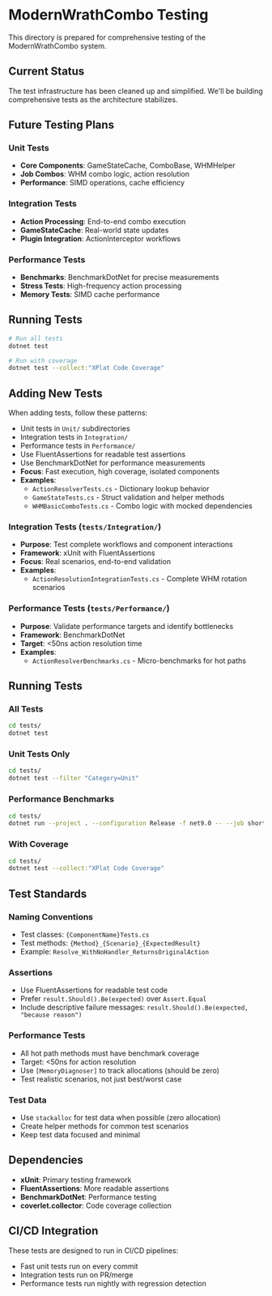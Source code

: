 # ModernWrathCombo Testing

This directory is prepared for comprehensive testing of the ModernWrathCombo system.

## Current Status

The test infrastructure has been cleaned up and simplified. We'll be building comprehensive tests as the architecture stabilizes.

## Future Testing Plans

### Unit Tests
- **Core Components**: GameStateCache, ComboBase, WHMHelper
- **Job Combos**: WHM combo logic, action resolution  
- **Performance**: SIMD operations, cache efficiency

### Integration Tests
- **Action Processing**: End-to-end combo execution
- **GameStateCache**: Real-world state updates
- **Plugin Integration**: ActionInterceptor workflows

### Performance Tests
- **Benchmarks**: BenchmarkDotNet for precise measurements
- **Stress Tests**: High-frequency action processing
- **Memory Tests**: SIMD cache performance

## Running Tests

```bash
# Run all tests
dotnet test

# Run with coverage
dotnet test --collect:"XPlat Code Coverage"
```

## Adding New Tests

When adding tests, follow these patterns:
- Unit tests in `Unit/` subdirectories
- Integration tests in `Integration/`
- Performance tests in `Performance/`
- Use FluentAssertions for readable test assertions
- Use BenchmarkDotNet for performance measurements
- **Focus**: Fast execution, high coverage, isolated components
- **Examples**: 
  - `ActionResolverTests.cs` - Dictionary lookup behavior
  - `GameStateTests.cs` - Struct validation and helper methods
  - `WHMBasicComboTests.cs` - Combo logic with mocked dependencies

### Integration Tests (`tests/Integration/`)
- **Purpose**: Test complete workflows and component interactions
- **Framework**: xUnit with FluentAssertions  
- **Focus**: Real scenarios, end-to-end validation
- **Examples**:
  - `ActionResolutionIntegrationTests.cs` - Complete WHM rotation scenarios

### Performance Tests (`tests/Performance/`)
- **Purpose**: Validate performance targets and identify bottlenecks
- **Framework**: BenchmarkDotNet
- **Target**: <50ns action resolution time
- **Examples**:
  - `ActionResolverBenchmarks.cs` - Micro-benchmarks for hot paths

## Running Tests

### All Tests
```bash
cd tests/
dotnet test
```

### Unit Tests Only
```bash
cd tests/
dotnet test --filter "Category=Unit"
```

### Performance Benchmarks
```bash
cd tests/
dotnet run --project . --configuration Release -f net9.0 -- --job short
```

### With Coverage
```bash
cd tests/
dotnet test --collect:"XPlat Code Coverage"
```

## Test Standards

### Naming Conventions
- Test classes: `{ComponentName}Tests.cs`
- Test methods: `{Method}_{Scenario}_{ExpectedResult}`
- Example: `Resolve_WithNoHandler_ReturnsOriginalAction`

### Assertions
- Use FluentAssertions for readable test code
- Prefer `result.Should().Be(expected)` over `Assert.Equal`
- Include descriptive failure messages: `result.Should().Be(expected, "because reason")`

### Performance Tests
- All hot path methods must have benchmark coverage
- Target: <50ns for action resolution
- Use `[MemoryDiagnoser]` to track allocations (should be zero)
- Test realistic scenarios, not just best/worst case

### Test Data
- Use `stackalloc` for test data when possible (zero allocation)
- Create helper methods for common test scenarios
- Keep test data focused and minimal

## Dependencies

- **xUnit**: Primary testing framework
- **FluentAssertions**: More readable assertions
- **BenchmarkDotNet**: Performance testing
- **coverlet.collector**: Code coverage collection

## CI/CD Integration

These tests are designed to run in CI/CD pipelines:
- Fast unit tests run on every commit
- Integration tests run on PR/merge
- Performance tests run nightly with regression detection
